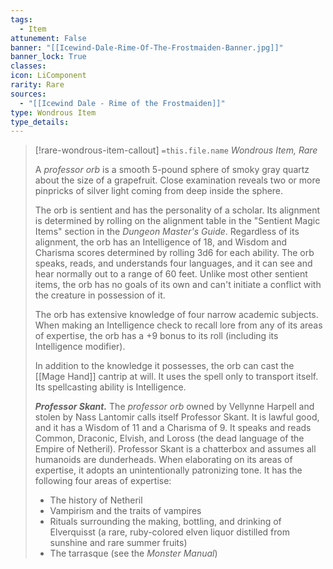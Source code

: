 ```yaml
---
tags:
  - Item
attunement: False
banner: "[[Icewind-Dale-Rime-Of-The-Frostmaiden-Banner.jpg]]"
banner_lock: True
classes:
icon: LiComponent
rarity: Rare
sources:
  - "[[Icewind Dale - Rime of the Frostmaiden]]"
type: Wondrous Item
type_details: 
---
```

>[!rare-wondrous-item-callout] `=this.file.name`
>*Wondrous Item, Rare*
>
>A *professor orb* is a smooth 5-pound sphere of smoky gray quartz about the size of a grapefruit. Close examination reveals two or more pinpricks of silver light coming from deep inside the sphere.
>
>The orb is sentient and has the personality of a scholar. Its alignment is determined by rolling on the alignment table in the "Sentient Magic Items" section in the *Dungeon Master's Guide*. Regardless of its alignment, the orb has an Intelligence of 18, and Wisdom and Charisma scores determined by rolling 3d6 for each ability. The orb speaks, reads, and understands four languages, and it can see and hear normally out to a range of 60 feet. Unlike most other sentient items, the orb has no goals of its own and can't initiate a conflict with the creature in possession of it.
>
>The orb has extensive knowledge of four narrow academic subjects. When making an Intelligence check to recall lore from any of its areas of expertise, the orb has a +9 bonus to its roll (including its Intelligence modifier).
>
>In addition to the knowledge it possesses, the orb can cast the [[Mage Hand]] cantrip at will. It uses the spell only to transport itself. Its spellcasting ability is Intelligence.
>
>***Professor Skant.*** The *professor orb* owned by Vellynne Harpell and stolen by Nass Lantomir calls itself Professor Skant. It is lawful good, and it has a Wisdom of 11 and a Charisma of 9. It speaks and reads Common, Draconic, Elvish, and Loross (the dead language of the Empire of Netheril). Professor Skant is a chatterbox and assumes all humanoids are dunderheads. When elaborating on its areas of expertise, it adopts an unintentionally patronizing tone. It has the following four areas of expertise:
>
>* The history of Netheril
>* Vampirism and the traits of vampires
>* Rituals surrounding the making, bottling, and drinking of Elverquisst (a rare, ruby-colored elven liquor distilled from sunshine and rare summer fruits)
>* The tarrasque (see the *Monster Manual*)
>
>
